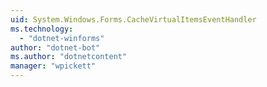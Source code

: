 ```yaml
---
uid: System.Windows.Forms.CacheVirtualItemsEventHandler
ms.technology: 
  - "dotnet-winforms"
author: "dotnet-bot"
ms.author: "dotnetcontent"
manager: "wpickett"
---
```


